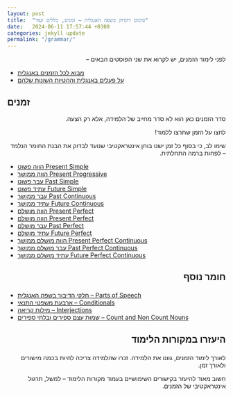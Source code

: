 ```yaml
---
layout: post
title:  "סיכום דקדוק בשפה האנגלית – זמנים, כללים ועוד"
date:   2024-06-11 17:57:44 +0300
categories: jekyll update
permalink: "/grammar/"
---
```


<p dir="rtl">
לפני לימוד הזמנים, יש לקרוא את שני הפוסטים הבאים –</p>

<ul>
    <li><a href="/tenses/">מבוא לכל הזמנים באנגלית</a></li>
    <li><a href="/verbs/">על פעלים באנגלית וההטיות השונות שלהם</a></li>
</ul>


<h2>זמנים</h2>


<p dir="rtl">
סדר הזמנים כאן הוא לא סדר מחייב של הלמידה, אלא רק הצעה.</p>


<p dir="rtl">
לחצו על הזמן שתרצו ללמוד!</p>


<p dir="rtl">
שימו לב, כי בסוף כל זמן ישנו בוחן אינטראקטיבי שנועד לבדוק את הבנת החומר הנלמד – לפחות ברמה התחלתית.</p>

<ul>
    <li><a href="/present-simple/">הווה פשוט Present Simple</a></li>
    <li><a href="/present-progressive/">הווה ממושך Present Progressive</a></li>
    <li><a href="/past-simple/">עבר פשוט Past Simple</a></li>
    <li><a href="/future-simple/">עתיד פשוט Future Simple</a></li>
    <li><a href="/past-continuous/">עבר ממושך Past Continuous</a></li>
    <li><a href="/future-continuous/">עתיד ממושך Future Continuous</a></li>
    <li><a href="/present-perfect/">הווה מושלם Present Perfect</a></li>
    <li><a href="/present-perfect/">הווה מושלם Present Perfect</a></li>
    <li><a href="/past-perfect/">עבר מושלם Past Perfect</a></li>
    <li><a href="/future-perfect/">עתיד מושלם Future Perfect</a></li>
    <li><a href="/present-perfect-continuous/">הווה מושלם ממושך Present Perfect Continuous</a></li>
    <li><a href="/past-perfect-continuous/">עבר מושלם ממושך Past Perfect Continuous
    </a></li>
    <li><a href="/future-perfect-continuous/">עתיד מושלם ממושך Future Perfect Continuous
    </a></li>
</ul>

<h2><p dir="rtl">
חומר נוסף</p>
</h2>

<ul>
    <li><a href="/parts-of-speech/">חלקי הדיבור בשפה האנגלית – Parts of Speech</a></li>
    <li><a href="/conditionals/">ארבעת משפטי התנאי – Conditionals</a></li>
    <li><a href="/interjections/">מילות קריאה – Interjections</a></li>
    <li><a href="/count-and-non-count/">שמות עצם ספירים ובלתי ספירים – Count and Non Count Nouns</a></li>
</ul>

<h2><p dir="rtl">
היעזרו במקורות הלימוד</p>
</h2>

<p dir="rtl">
לאורך לימוד הזמנים, גוונו את הלמידה. זכרו שהלמידה צריכה להיות בכמה מישורים ולאורך זמן.</p>

<p dir="rtl">
חשוב מאוד להיעזר בקישורים השימושיים בעמוד מקורות הלימוד – למשל, תרגול אינטראקטיבי של הזמנים.</p>